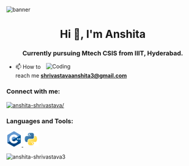 <img src="https://static.vecteezy.com/system/resources/previews/011/491/432/original/organic-shapes-art-backgrounds-on-pastel-color-trendy-modern-organic-shapes-with-copy-space-text-suitable-for-banner-poster-promotion-advertisement-flyer-or-template-free-vector.jpg" alt="banner" width="1200" height="400">


<h1 align="center">Hi 👋, I'm Anshita</h1>
<h3 align="center">Currently pursuing Mtech CSIS from IIIT, Hyderabad.</h3>
<img align="right" alt="Coding" width="400" src="https://thumbs.gfycat.com/GlisteningAggravatingJunebug-size_restricted.gif">


- 📫 How to reach me **shrivastavaanshita3@gmail.com**

<!-- - 📄 Know about my experiences [https://drive.google.com/file/d/1Urh2knoAAetMuhsO8_L2qqCgdZx3tTFS/view?usp=share_link](https://drive.google.com/file/d/1Urh2knoAAetMuhsO8_L2qqCgdZx3tTFS/view?usp=share_link) -->

<h3 align="left">Connect with me:</h3>
<p align="left">
<a href="https://linkedin.com/in/anshita-shrivastava/" target="blank"><img align="center" src="https://raw.githubusercontent.com/rahuldkjain/github-profile-readme-generator/master/src/images/icons/Social/linked-in-alt.svg" alt="anshita-shrivastava/" height="30" width="40" /></a>
</p>

<h3 align="left">Languages and Tools:</h3>
<p align="left"> <a href="https://www.w3schools.com/cpp/" target="_blank" rel="noreferrer"> <img src="https://raw.githubusercontent.com/devicons/devicon/master/icons/cplusplus/cplusplus-original.svg" alt="cplusplus" width="40" height="40"/> </a> <a href="https://www.python.org" target="_blank" rel="noreferrer"> <img src="https://raw.githubusercontent.com/devicons/devicon/master/icons/python/python-original.svg" alt="python" width="40" height="40"/> </a> </p>

<p><img align="center" src="https://github-readme-streak-stats.herokuapp.com/?user=anshita-shrivastava3&" alt="anshita-shrivastava3" /></p>
